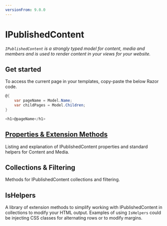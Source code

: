 ```yaml
---
versionFrom: 9.0.0
---
```


# IPublishedContent

_`IPublishedContent` is a strongly typed model for content, media and members and is used to render content in your views for your website._

## Get started

To access the current page in your templates, copy-paste the below Razor code.

```csharp
@{
    var pageName = Model.Name;
    var childPages = Model.Children;
}

<h1>@pageName</h1>
```

## [Properties & Extension Methods](properties-extension-methods.md)

Listing and explanation of IPublishedContent properties and standard helpers for Content and Media.

## Collections & Filtering

Methods for IPublishedContent collections and filtering.

## IsHelpers

A library of extension methods to simplify working with IPublishedContent in collections to modify your HTML output. Examples of using `IsHelpers` could be injecting CSS classes for alternating rows or to modify margins.